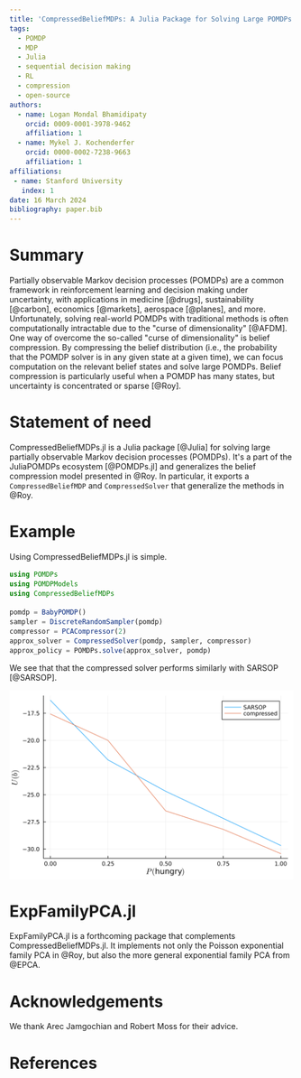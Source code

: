 ```yaml
---
title: 'CompressedBeliefMDPs: A Julia Package for Solving Large POMDPs with Belief Compression'
tags:
  - POMDP
  - MDP
  - Julia
  - sequential decision making
  - RL
  - compression
  - open-source
authors:
  - name: Logan Mondal Bhamidipaty
    orcid: 0009-0001-3978-9462
    affiliation: 1
  - name: Mykel J. Kochenderfer
    orcid: 0000-0002-7238-9663
    affiliation: 1
affiliations:
 - name: Stanford University
   index: 1
date: 16 March 2024
bibliography: paper.bib
---
```


# Summary

Partially observable Markov decision processes (POMDPs) are a common framework in reinforcement learning and decision making under uncertainty, with applications in medicine [@drugs], sustainability [@carbon], economics [@markets], aerospace [@planes], and more. Unfortunately, solving real-world POMDPs with traditional methods is often computationally intractable due to the "curse of dimensionality" [@AFDM]. One way of overcome the so-called "curse of dimensionality" is belief compression. By compressing the belief distribution (i.e., the probability that the POMDP solver is in any given state at a given time), we can focus computation on the relevant belief states and solve large POMDPs. Belief compression is particularly useful when a POMDP has many states, but uncertainty is concentrated or sparse [@Roy].

# Statement of need

CompressedBeliefMDPs.jl is a Julia package [@Julia] for solving large partially observable Markov decision processes (POMDPs). It's a part of the JuliaPOMDPs ecosystem [@POMDPs.jl] and generalizes the belief compression model presented in @Roy. In particular, it exports a `CompressedBeliefMDP` and `CompressedSolver` that generalize the methods in @Roy.

# Example

Using CompressedBeliefMDPs.jl is simple.

```julia
using POMDPs
using POMDPModels
using CompressedBeliefMDPs

pomdp = BabyPOMDP()
sampler = DiscreteRandomSampler(pomdp)
compressor = PCACompressor(2)
approx_solver = CompressedSolver(pomdp, sampler, compressor)
approx_policy = POMDPs.solve(approx_solver, pomdp)
```

We see that that the compressed solver performs similarly with SARSOP [@SARSOP].

<p align="center">
  <img src="./images/baby_benchmark.svg" alt="Benchmark" title="Line chart comparing SARSOP vs compressed solver on the baby POMDP." style="display: block; margin-left: auto; margin-right: auto"/>
</p>


# ExpFamilyPCA.jl

ExpFamilyPCA.jl is a forthcoming package that complements CompressedBeliefMDPs.jl. It implements not only the Poisson exponential family PCA in @Roy, but also the more general exponential family PCA from @EPCA.

# Acknowledgements

We thank Arec Jamgochian and Robert Moss for their advice.

# References